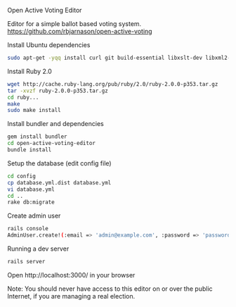 Open Active Voting Editor

Editor for a simple ballot based voting system.
https://github.com/rbjarnason/open-active-voting

Install Ubuntu dependencies
````bash
sudo apt-get -yqq install curl git build-essential libxslt-dev libxml2-dev libmysqlclient-dev mysql-server
````

Install Ruby 2.0
````bash
wget http://cache.ruby-lang.org/pub/ruby/2.0/ruby-2.0.0-p353.tar.gz
tar -xvzf ruby-2.0.0-p353.tar.gz
cd ruby...
make
sudo make install
````

Install bundler and dependencies
````bash
gem install bundler
cd open-active-voting-editor
bundle install
````

Setup the database (edit config file)
````bash
cd config
cp database.yml.dist database.yml
vi database.yml
cd ..
rake db:migrate
````

Create admin user
````bash
rails console
AdminUser.create!(:email => 'admin@example.com', :password => 'password', :password_confirmation => 'password')
````

Running a dev server
````bash
rails server
````

Open http://localhost:3000/ in your browser

Note: You should never have access to this editor on or over the public Internet, if you are managing a real election.
